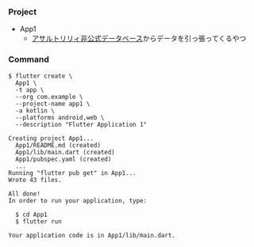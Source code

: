 
### Project
- App1
  - [アサルトリリィ非公式データベース](https://github.com/fvh-P/assaultlily-rdf)からデータを引っ張ってくるやつ

### Command

```
$ flutter create \
  App1 \
  -t app \
  --org com.example \
  --project-name app1 \
  -a kotlin \
  --platforms android,web \
  --description "Flutter Application 1"

Creating project App1...
  App1/README.md (created)
  App1/lib/main.dart (created)
  App1/pubspec.yaml (created)
  ...
Running "flutter pub get" in App1...
Wrote 43 files.

All done!
In order to run your application, type:

  $ cd App1
  $ flutter run

Your application code is in App1/lib/main.dart.
```
